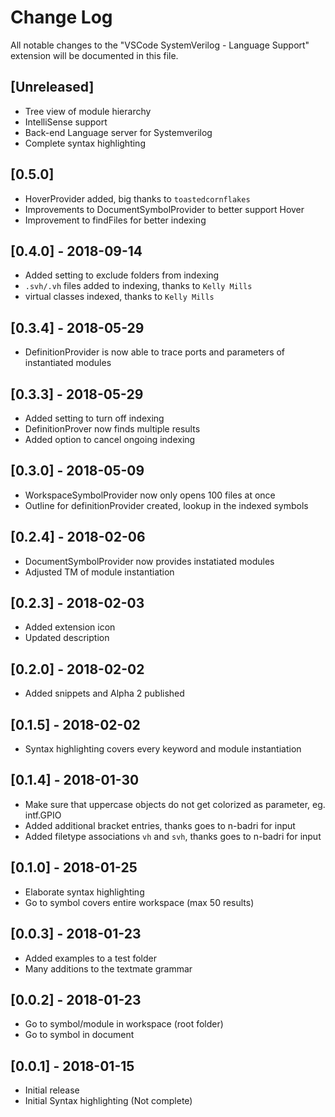 # Change Log
All notable changes to the "VSCode SystemVerilog - Language Support" extension will be documented in this file.


## [Unreleased]
- Tree view of module hierarchy
- IntelliSense support
- Back-end Language server for Systemverilog
- Complete syntax highlighting

## [0.5.0]
- HoverProvider added, big thanks to `toastedcornflakes`
- Improvements to DocumentSymbolProvider to better support Hover
- Improvement to findFiles for better indexing

## [0.4.0] - 2018-09-14
- Added setting to exclude folders from indexing
- `.svh/.vh` files added to indexing, thanks to `Kelly Mills`
- virtual classes indexed, thanks to `Kelly Mills`

## [0.3.4] - 2018-05-29
- DefinitionProvider is now able to trace ports and parameters of instantiated modules

## [0.3.3] - 2018-05-29
- Added setting to turn off indexing
- DefinitionProver now finds multiple results
- Added option to cancel ongoing indexing

## [0.3.0] - 2018-05-09
- WorkspaceSymbolProvider now only opens 100 files at once
- Outline for definitionProvider created, lookup in the indexed symbols

## [0.2.4] - 2018-02-06
- DocumentSymbolProvider now provides instatiated modules
- Adjusted TM of module instantiation 

## [0.2.3] - 2018-02-03
- Added extension icon
- Updated description

## [0.2.0] - 2018-02-02
- Added snippets and Alpha 2 published

## [0.1.5] - 2018-02-02
- Syntax highlighting covers every keyword and module instantiation

## [0.1.4] - 2018-01-30
- Make sure that uppercase objects do not get colorized as parameter, eg. intf.GPIO
- Added additional bracket entries, thanks goes to n-badri for input
- Added filetype associations `vh` and `svh`, thanks goes to n-badri for input

## [0.1.0] - 2018-01-25
- Elaborate syntax highlighting
- Go to symbol covers entire workspace (max 50 results)

## [0.0.3] - 2018-01-23
- Added examples to a test folder
- Many additions to the textmate grammar

## [0.0.2] - 2018-01-23
- Go to symbol/module in workspace (root folder)
- Go to symbol in document

## [0.0.1] - 2018-01-15
- Initial release
- Initial Syntax highlighting (Not complete)
